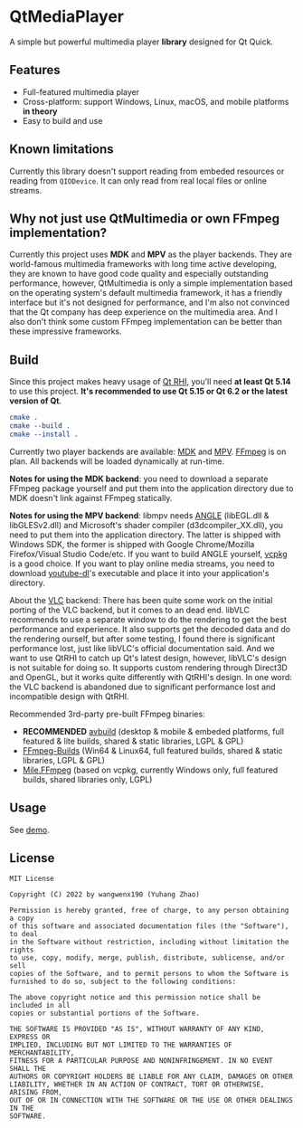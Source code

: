 # QtMediaPlayer

A simple but powerful multimedia player **library** designed for Qt Quick.

## Features

- Full-featured multimedia player
- Cross-platform: support Windows, Linux, macOS, and mobile platforms **in theory**
- Easy to build and use

## Known limitations

Currently this library doesn't support reading from embeded resources or reading from `QIODevice`. It can only read from real local files or online streams.

## Why not just use QtMultimedia or own FFmpeg implementation?

Currently this project uses **MDK** and **MPV** as the player backends. They are world-famous multimedia frameworks with long time active developing, they are known to have good code quality and especially outstanding performance, however, QtMultimedia is only a simple implementation based on the operating system's default multimedia framework, it has a friendly interface but it's not designed for performance, and I'm also not convinced that the Qt company has deep experience on the multimedia area. And I also don't think some custom FFmpeg implementation can be better than these impressive frameworks.

## Build

Since this project makes heavy usage of [Qt RHI](https://doc.qt.io/qt-6/qtquick-visualcanvas-adaptations.html), you'll need **at least Qt 5.14** to use this project. **It's recommended to use Qt 5.15 or Qt 6.2 or the latest version of Qt**.

```cmake
cmake .
cmake --build .
cmake --install .
```

Currently two player backends are available: [MDK](https://sourceforge.net/projects/mdk-sdk/files/) and [MPV](https://sourceforge.net/projects/mpv-player-windows/files/libmpv/). [FFmpeg](https://ffmpeg.org/) is on plan. All backends will be loaded dynamically at run-time.

**Notes for using the MDK backend**: you need to download a separate FFmpeg package yourself and put them into the application directory due to MDK doesn't link against FFmpeg statically.

**Notes for using the MPV backend**: libmpv needs [ANGLE](https://github.com/google/angle) (libEGL.dll & libGLESv2.dll) and Microsoft's shader compiler (d3dcompiler_XX.dll), you need to put them into the application directory. The latter is shipped with Windows SDK, the former is shipped with Google Chrome/Mozilla Firefox/Visual Studio Code/etc. If you want to build ANGLE yourself, [vcpkg](https://github.com/microsoft/vcpkg) is a good choice. If you want to play online media streams, you need to download [youtube-dl](https://github.com/yt-dlp/yt-dlp/releases/latest)'s executable and place it into your application's directory.

About the [VLC](https://artifacts.videolan.org/vlc/nightly-win64-llvm/) backend: There has been quite some work on the initial porting of the VLC backend, but it comes to an dead end. libVLC recommends to use a separate window to do the rendering to get the best performance and experience. It also supports get the decoded data and do the rendering ourself, but after some testing, I found there is significant performance lost, just like libVLC's official documentation said. And we want to use QtRHI to catch up Qt's latest design, however, libVLC's design is not suitable for doing so. It supports custom rendering through Direct3D and OpenGL, but it works quite differently with QtRHI's design. In one word: the VLC backend is abandoned due to significant performance lost and incompatible design with QtRHI.

Recommended 3rd-party pre-built FFmpeg binaries:
- **RECOMMENDED** [avbuild](https://sourceforge.net/projects/avbuild/files/) (desktop & mobile & embeded platforms, full featured & lite builds, shared & static libraries, LGPL & GPL)
- [FFmpeg-Builds](https://github.com/BtbN/FFmpeg-Builds/releases/latest) (Win64 & Linux64, full featured builds, shared & static libraries, LGPL & GPL)
- [Mile.FFmpeg](https://github.com/ProjectMile/Mile.FFmpeg/releases/latest) (based on vcpkg, currently Windows only, full featured builds, shared libraries only, LGPL)

## Usage

See [demo](./demo).

## License

```text
MIT License

Copyright (C) 2022 by wangwenx190 (Yuhang Zhao)

Permission is hereby granted, free of charge, to any person obtaining a copy
of this software and associated documentation files (the "Software"), to deal
in the Software without restriction, including without limitation the rights
to use, copy, modify, merge, publish, distribute, sublicense, and/or sell
copies of the Software, and to permit persons to whom the Software is
furnished to do so, subject to the following conditions:

The above copyright notice and this permission notice shall be included in all
copies or substantial portions of the Software.

THE SOFTWARE IS PROVIDED "AS IS", WITHOUT WARRANTY OF ANY KIND, EXPRESS OR
IMPLIED, INCLUDING BUT NOT LIMITED TO THE WARRANTIES OF MERCHANTABILITY,
FITNESS FOR A PARTICULAR PURPOSE AND NONINFRINGEMENT. IN NO EVENT SHALL THE
AUTHORS OR COPYRIGHT HOLDERS BE LIABLE FOR ANY CLAIM, DAMAGES OR OTHER
LIABILITY, WHETHER IN AN ACTION OF CONTRACT, TORT OR OTHERWISE, ARISING FROM,
OUT OF OR IN CONNECTION WITH THE SOFTWARE OR THE USE OR OTHER DEALINGS IN THE
SOFTWARE.
```

